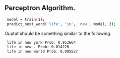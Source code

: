 
## Perceptron Algorithm.



``` sh
 model = train(1);
 predict_next_word('life', 'in', 'new', model, 3);
```

Ouptut should be something similar to the following.

``` sh
 life in new york Prob: 0.953664
 life in new . Prob: 0.014226
 life in new world Prob: 0.005527
```